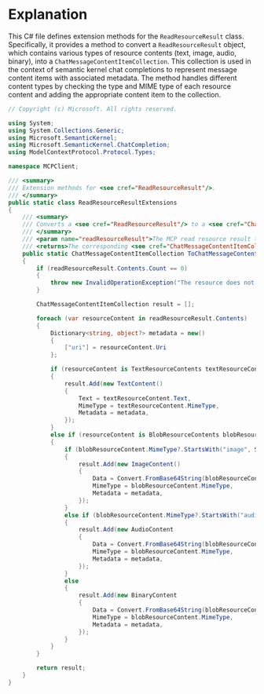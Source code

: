 # Explanation
This C# file defines extension methods for the `ReadResourceResult` class. Specifically, it provides a method to convert a `ReadResourceResult` object, which contains various types of resource contents (text, image, audio, binary), into a `ChatMessageContentItemCollection`. This collection is used in the context of semantic kernel chat completions to represent message content items with associated metadata. The method handles different content types by checking the type and MIME type of each resource content and adding the appropriate content item to the collection.

```csharp
// Copyright (c) Microsoft. All rights reserved.

using System;
using System.Collections.Generic;
using Microsoft.SemanticKernel;
using Microsoft.SemanticKernel.ChatCompletion;
using ModelContextProtocol.Protocol.Types;

namespace MCPClient;

/// <summary>
/// Extension methods for <see cref="ReadResourceResult"/>.
/// </summary>
public static class ReadResourceResultExtensions
{
    /// <summary>
    /// Converts a <see cref="ReadResourceResult"/> to a <see cref="ChatMessageContentItemCollection"/>.
    /// </summary>
    /// <param name="readResourceResult">The MCP read resource result to convert.</param>
    /// <returns>The corresponding <see cref="ChatMessageContentItemCollection"/>.</returns>
    public static ChatMessageContentItemCollection ToChatMessageContentItemCollection(this ReadResourceResult readResourceResult)
    {
        if (readResourceResult.Contents.Count == 0)
        {
            throw new InvalidOperationException("The resource does not contain any contents.");
        }

        ChatMessageContentItemCollection result = [];

        foreach (var resourceContent in readResourceResult.Contents)
        {
            Dictionary<string, object?> metadata = new()
            {
                ["uri"] = resourceContent.Uri
            };

            if (resourceContent is TextResourceContents textResourceContent)
            {
                result.Add(new TextContent()
                {
                    Text = textResourceContent.Text,
                    MimeType = textResourceContent.MimeType,
                    Metadata = metadata,
                });
            }
            else if (resourceContent is BlobResourceContents blobResourceContent)
            {
                if (blobResourceContent.MimeType?.StartsWith("image", System.StringComparison.InvariantCulture) ?? false)
                {
                    result.Add(new ImageContent()
                    {
                        Data = Convert.FromBase64String(blobResourceContent.Blob),
                        MimeType = blobResourceContent.MimeType,
                        Metadata = metadata,
                    });
                }
                else if (blobResourceContent.MimeType?.StartsWith("audio", System.StringComparison.InvariantCulture) ?? false)
                {
                    result.Add(new AudioContent
                    {
                        Data = Convert.FromBase64String(blobResourceContent.Blob),
                        MimeType = blobResourceContent.MimeType,
                        Metadata = metadata,
                    });
                }
                else
                {
                    result.Add(new BinaryContent
                    {
                        Data = Convert.FromBase64String(blobResourceContent.Blob),
                        MimeType = blobResourceContent.MimeType,
                        Metadata = metadata,
                    });
                }
            }
        }

        return result;
    }
}
```
